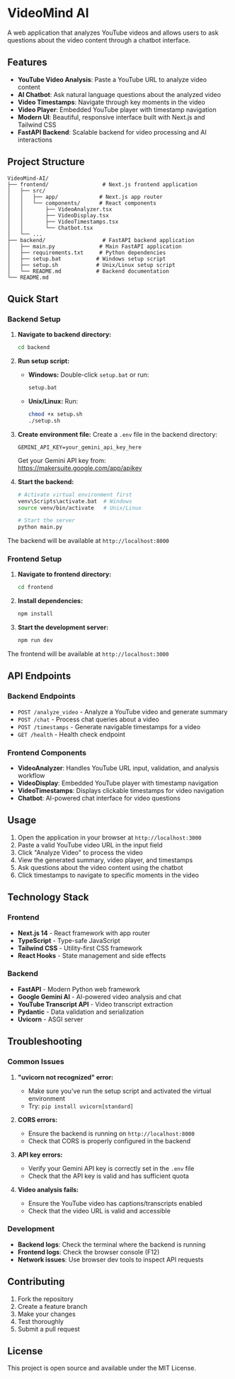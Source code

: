 # VideoMind AI

A web application that analyzes YouTube videos and allows users to ask questions about the video content through a chatbot interface.

## Features

- **YouTube Video Analysis**: Paste a YouTube URL to analyze video content
- **AI Chatbot**: Ask natural language questions about the analyzed video
- **Video Timestamps**: Navigate through key moments in the video
- **Video Player**: Embedded YouTube player with timestamp navigation
- **Modern UI**: Beautiful, responsive interface built with Next.js and Tailwind CSS
- **FastAPI Backend**: Scalable backend for video processing and AI interactions

## Project Structure

```
VideoMind-AI/
├── frontend/                 # Next.js frontend application
│   ├── src/
│   │   ├── app/             # Next.js app router
│   │   └── components/      # React components
│   │       ├── VideoAnalyzer.tsx
│   │       ├── VideoDisplay.tsx
│   │       ├── VideoTimestamps.tsx
│   │       └── Chatbot.tsx
│   └── ...
├── backend/                  # FastAPI backend application
│   ├── main.py              # Main FastAPI application
│   ├── requirements.txt     # Python dependencies
│   ├── setup.bat           # Windows setup script
│   ├── setup.sh            # Unix/Linux setup script
│   └── README.md           # Backend documentation
└── README.md
```

## Quick Start

### Backend Setup

1. **Navigate to backend directory:**
   ```bash
   cd backend
   ```

2. **Run setup script:**
   - **Windows:** Double-click `setup.bat` or run:
     ```bash
     setup.bat
     ```
   - **Unix/Linux:** Run:
     ```bash
     chmod +x setup.sh
     ./setup.sh
     ```

3. **Create environment file:**
   Create a `.env` file in the backend directory:
   ```env
   GEMINI_API_KEY=your_gemini_api_key_here
   ```
   
   Get your Gemini API key from: https://makersuite.google.com/app/apikey

4. **Start the backend:**
   ```bash
   # Activate virtual environment first
   venv\Scripts\activate.bat  # Windows
   source venv/bin/activate   # Unix/Linux
   
   # Start the server
   python main.py
   ```

The backend will be available at `http://localhost:8000`

### Frontend Setup

1. **Navigate to frontend directory:**
   ```bash
   cd frontend
   ```

2. **Install dependencies:**
   ```bash
   npm install
   ```

3. **Start the development server:**
   ```bash
   npm run dev
   ```

The frontend will be available at `http://localhost:3000`

## API Endpoints

### Backend Endpoints

- `POST /analyze_video` - Analyze a YouTube video and generate summary
- `POST /chat` - Process chat queries about a video
- `POST /timestamps` - Generate navigable timestamps for a video
- `GET /health` - Health check endpoint

### Frontend Components

- **VideoAnalyzer**: Handles YouTube URL input, validation, and analysis workflow
- **VideoDisplay**: Embedded YouTube player with timestamp navigation
- **VideoTimestamps**: Displays clickable timestamps for video navigation
- **Chatbot**: AI-powered chat interface for video questions

## Usage

1. Open the application in your browser at `http://localhost:3000`
2. Paste a valid YouTube video URL in the input field
3. Click "Analyze Video" to process the video
4. View the generated summary, video player, and timestamps
5. Ask questions about the video content using the chatbot
6. Click timestamps to navigate to specific moments in the video

## Technology Stack

### Frontend
- **Next.js 14** - React framework with app router
- **TypeScript** - Type-safe JavaScript
- **Tailwind CSS** - Utility-first CSS framework
- **React Hooks** - State management and side effects

### Backend
- **FastAPI** - Modern Python web framework
- **Google Gemini AI** - AI-powered video analysis and chat
- **YouTube Transcript API** - Video transcript extraction
- **Pydantic** - Data validation and serialization
- **Uvicorn** - ASGI server

## Troubleshooting

### Common Issues

1. **"uvicorn not recognized" error:**
   - Make sure you've run the setup script and activated the virtual environment
   - Try: `pip install uvicorn[standard]`

2. **CORS errors:**
   - Ensure the backend is running on `http://localhost:8000`
   - Check that CORS is properly configured in the backend

3. **API key errors:**
   - Verify your Gemini API key is correctly set in the `.env` file
   - Check that the API key is valid and has sufficient quota

4. **Video analysis fails:**
   - Ensure the YouTube video has captions/transcripts enabled
   - Check that the video URL is valid and accessible

### Development

- **Backend logs**: Check the terminal where the backend is running
- **Frontend logs**: Check the browser console (F12)
- **Network issues**: Use browser dev tools to inspect API requests

## Contributing

1. Fork the repository
2. Create a feature branch
3. Make your changes
4. Test thoroughly
5. Submit a pull request

## License

This project is open source and available under the MIT License. 